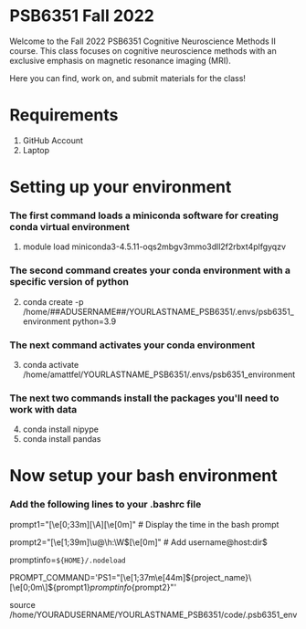 # PSB6351 Fall 2022

Welcome to the Fall 2022 PSB6351 Cognitive Neuroscience Methods II course. This class focuses on cognitive neuroscience methods with an exclusive emphasis on magnetic resonance imaging (MRI).

Here you can find, work on, and submit materials for the class!

# Requirements

1) GitHub Account
2) Laptop

# Setting up your environment

### The first command loads a miniconda software for creating conda virtual environment

1) module load miniconda3-4.5.11-oqs2mbgv3mmo3dll2f2rbxt4plfgyqzv

### The second command creates your conda environment with a specific version of python

2) conda create -p /home/##ADUSERNAME##/YOURLASTNAME_PSB6351/.envs/psb6351_environment python=3.9

### The next command activates your conda environment

3) conda activate /home/amattfel/YOURLASTNAME_PSB6351/.envs/psb6351_environment

### The next two commands install the packages you'll need to work with data

4) conda install nipype
5) conda install pandas

# Now setup your bash environment

### Add the following lines to your .bashrc file

prompt1="\[\e[0;33m\][\A]\[\e[0m\]" # Display the time in the bash prompt

prompt2="\[\e[1;39m\]\u@\h:\W\$\[\e[0m\]" # Add username@host:dir$

promptinfo=`${HOME}/.nodeload`

PROMPT_COMMAND='PS1="\[\e[1;37m\e[44m\]${project_name}\[\e[0;0m\]${prompt1}${promptinfo}${prompt2}"'

source /home/YOURADUSERNAME/YOURLASTNAME_PSB6351/code/.psb6351_env
